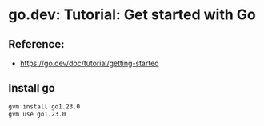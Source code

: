 # go.dev: Tutorial: Get started with Go

## Reference:

- https://go.dev/doc/tutorial/getting-started


## Install go

```sh
gvm install go1.23.0
gvm use go1.23.0
```
